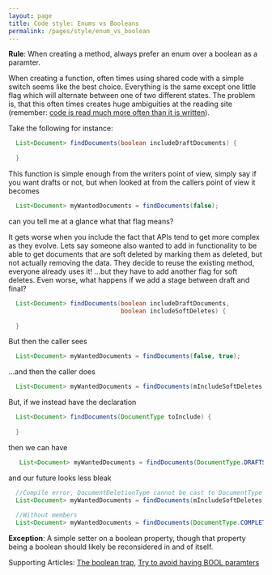 ```yaml
---
layout: page
title: Code style: Enums vs Booleans
permalink: /pages/style/enum_vs_boolean
---
```


**Rule**: When creating a method, always prefer an enum over a boolean as a paramter.

When creating a function, often times using shared code with a simple switch seems like the best choice. Everything is the same except one little flag which will alternate between one of two different states. The problem is, that this often times creates huge ambiguities at the reading site (remember: [code is read much more often than it is written](https://blogs.msdn.microsoft.com/oldnewthing/20070406-00/?p=27343/)). 

Take the following for instance:
```java
  List<Document> findDocuments(boolean includeDraftDocuments) {
  
  }
```

This function is simple enough from the writers point of view, simply say if you want drafts or not, but when looked at from the callers point of view it becomes

```java
  List<Document> myWantedDocuments = findDocuments(false);
```

can you tell me at a glance what that flag means?

It gets worse when you include the fact that APIs tend to get more complex as they evolve. Lets say someone also wanted to add in functionality to be able to get documents that are soft deleted by marking them as deleted, but not actually removing the data. They decide to reuse the existing method, everyone already uses it! ...but they have to add another flag for soft deletes. Even worse, what happens if we add a stage between draft and final?

```java
  List<Document> findDocuments(boolean includeDraftDocuments,
                               boolean includeSoftDeletes) {
  
  }
```

But then the caller sees 
```java
  List<Document> myWantedDocuments = findDocuments(false, true);
```

...and then the caller does
```java
  List<Document> myWantedDocuments = findDocuments(mIncludeSoftDeletes, mIncludeDrafts);
```
But, if we instead have the declaration 
```java
  List<Document> findDocuments(DocumentType toInclude) {
  
  }
```
then we can have
```java
   List<Document> myWantedDocuments = findDocuments(DocumentType.DRAFTS);
```
and our future looks less bleak
```java
  //Compile error, DocumentDeletionType cannot be cast to DocumentType
  List<Document> myWantedDocuments = findDocuments(mIncludeSoftDeletes, mIncludeDrafts);
  
  //Without members
  List<Document> myWantedDocuments = findDocuments(DocumentType.COMPLETED, DocumentDeletionType.NOT_DELETED);
```

**Exception**: A simple setter on a boolean property, though that property being a boolean should likely be reconsidered in and of itself.
  
Supporting Articles: [The boolean trap](https://ariya.io/2011/08/hall-of-api-shame-boolean-trap), [Try to avoid having BOOL paramters](https://blogs.msdn.microsoft.com/oldnewthing/20060828-18/?p=29953)  
